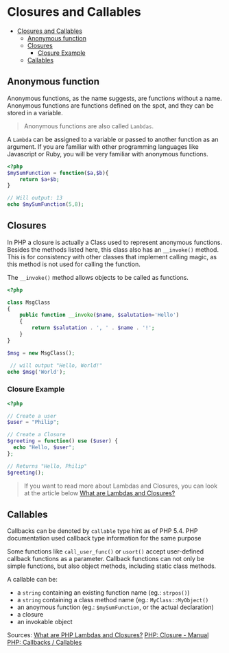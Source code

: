 # Closures and Callables

- [Closures and Callables](#closures-and-callables)
    - [Anonymous function](#anonymous-function)
    - [Closures](#closures)
        - [Closure Example](#closure-example)
    - [Callables](#callables)

## Anonymous function

Anonymous functions, as the name suggests, are functions without a name.
Anonymous functions are functions defined on the spot, and they can be stored in a variable.
> Anonymous functions are also called `Lambdas`.

A `Lambda` can be assigned to a variable or passed to another function as an argument.
If you are familiar with other programming languages like Javascript or Ruby, you will be very familiar with anonymous functions.

```php
<?php
$mySumFunction = function($a,$b){
    return $a+$b;
}

// Will output: 13
echo $mySumFunction(5,8);
```

## Closures

In PHP a closure is actually a Class used to represent anonymous functions.
Besides the methods listed here, this class also has an `__invoke()` method.
This is for consistency with other classes that implement calling magic, as this method is not used for calling the function.

The `__invoke()` method allows objects to be called as functions.

```php
<?php

class MsgClass
{
    public function __invoke($name, $salutation='Hello')
    {
        return $salutation . ', ' . $name . '!';
    }
}

$msg = new MsgClass();

 // will output "Hello, World!"
echo $msg('World');
```

### Closure Example

```php
<?php

// Create a user
$user = "Philip";

// Create a Closure
$greeting = function() use ($user) {
  echo "Hello, $user";
};

// Returns "Hello, Philip"
$greeting();
```

> If you want to read more about Lambdas and Closures, you can look at the article below
[What are Lambdas and Closures?](http://culttt.com/2013/03/25/what-are-php-lambdas-and-closures/)

## Callables

Callbacks can be denoted by `callable` type hint as of PHP 5.4.
PHP documentation used callback type information for the same purpose

Some functions like `call_user_func()` or `usort()` accept user-defined callback functions as a parameter. Callback functions can not only be simple functions, but also object methods, including static class methods.

A callable can be:

- a `string` containing an existing function name (eg.: `strpos()`)
- a `string` containing a class method name (eg.: `MyClass::MyObject()`
- an anoymous function (eg.: `$mySumFunction`, or the actual declaration)
- a closure
- an invokable object

Sources:
[What are PHP Lambdas and Closures?](http://culttt.com/2013/03/25/what-are-php-lambdas-and-closures/)
[PHP: Closure - Manual](http://php.net/manual/en/class.closure.php)
[PHP: Callbacks / Callables](http://php.net/manual/ro/language.pseudo-types.php#language.types.callback)

